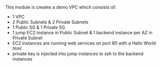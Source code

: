 This module is creates a demo VPC which consists of:
- 1 VPC
- 2 Public Subnets & 2 Private Subnets
- 1 Public SG & 1 Private SG
- 1 jump EC2 instance in Public Subnet & 1 backend instance per AZ in Private Subnet
- EC2 instances are running web services on port 80 with a Hello World html
- private key is injected into jump instances to ssh to the backend instances




